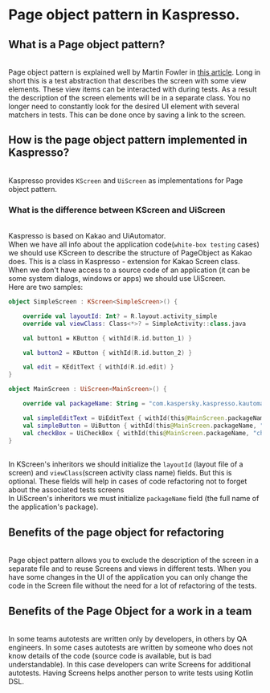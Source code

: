 # Page object pattern in Kaspresso.
## What is a Page object pattern?
<br>Page object pattern is explained well by Martin Fowler in [this article](https://martinfowler.com/bliki/PageObject.html). Long in short this is a test abstraction that describes the screen with some view elements. These view items can be interacted with during tests. As a result the description of the screen elements will be in a separate class. You no longer need to constantly look for the desired UI element with several matchers in tests. This can be done once by saving a link to the screen.
## How is the page object pattern implemented in Kaspresso?
<br>Kaspresso provides `KScreen` and `UiScreen` as implementations for Page object pattern. 
### What is the difference between KScreen and UiScreen
<br>Kaspresso is based on Kakao and UiAutomator. 
<br>When we have all info about the application code(`white-box testing` cases) we should use KScreen to describe the structure of PageObject as Kakao does. This is a class in Kaspresso - extension for Kakao Screen class.
<br>When we don't have access to a source code of an application (it can be some system dialogs, windows or apps) we should use UiScreen.
<br>Here are two samples:
```kotlin
object SimpleScreen : KScreen<SimpleScreen>() {

    override val layoutId: Int? = R.layout.activity_simple
    override val viewClass: Class<*>? = SimpleActivity::class.java

    val button1 = KButton { withId(R.id.button_1) }

    val button2 = KButton { withId(R.id.button_2) }

    val edit = KEditText { withId(R.id.edit) }
}

object MainScreen : UiScreen<MainScreen>() {

    override val packageName: String = "com.kaspersky.kaspresso.kautomatorsample"

    val simpleEditText = UiEditText { withId(this@MainScreen.packageName, "editText") }
    val simpleButton = UiButton { withId(this@MainScreen.packageName, "button") }
    val checkBox = UiCheckBox { withId(this@MainScreen.packageName, "checkBox") }
}
```
<br>In KScreen's inheritors we should initialize the `layoutId` (layout file of a screen) and `viewClass`(screen activity class name) fields. But this is optional. These fields will help in cases of code refactoring not to forget about the associated tests screens
<br>In UiScreen's inheritors we must initialize `packageName` field (the full name of the application's package). 
## Benefits of the page object for refactoring
<br>Page object pattern allows you to exclude the description of the screen in a separate file and to reuse Screens and views in different tests. When you have some changes in the UI of the application you can only change the code in the Screen file without the need for a lot of refactoring of the tests. 
## Benefits of the Page Object for a work in a team
<br>In some teams autotests are written only by developers, in others by QA engineers. In some cases autotests are written by someone who does not know details of the code (source code is available, but is bad understandable). In this case developers can write Screens for additional autotests. Having Screens helps another person to write tests using Kotlin DSL. 
